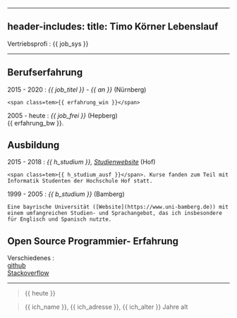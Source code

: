 
---
header-includes: <script> obj1 = "value"</script><script id= spr data-name=de src="../js.js"></script> <link rel="stylesheet" href="../style.css">
title: Timo Körner Lebenslauf
---


Vertriebsprofi
:   <span class=tem>{{ job_sys }}</span>

---------------------------------

Berufserfahrung
--------------------

2015 - 2020
:   *<span class=tem>{{ job_titel }}</span> - <span class=tem>{{ an }}</span>*
    (Nürnberg)

    <span class=tem>{{ erfahrung_win }}</span> 

2005 - heute
:   *<span class=tem>{{ job_frei }}</span>*
    (Hepberg)  
     <span class=tem>{{ erfahrung_bw }}</span>.

Ausbildung
----------

2015 - 2018
:   *<span class=tem>{{ h_studium }}</span>, [Studienwebsite](https://www.verwaltungsinformatiker.de)*
    (Hof)

    <span class=tem>{{ h_studium_ausf }}</span>. Kurse fanden zum Teil mit Informatik Studenten der Hochschule Hof statt.

1999 - 2005
:   *<span class=tem>{{ b_studium }}</span>* (Bamberg)

    Eine bayrische Universität ([Website](https://www.uni-bamberg.de)) mit einem umfangreichen Studien- und Sprachangebot, das ich insbesondere für Englisch und Spanisch nutzte.


Open Source Programmier- Erfahrung
--------------------
Verschiedenes
:     
    [github](https://github.com/tik9)  
    [Stackoverflow](https://stackoverflow.com/users/1705829/timo)


----

> <span class=tem>{{ heute }}</span>  
  
> <span class=tem>{{ ich_name }}</span>, <span class=tem>{{ ich_adresse }}</span>, <span class=tem>{{ ich_alter }}</span> Jahre alt
